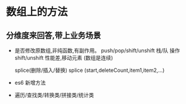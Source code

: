 # 数组上的方法

## 分维度来回答,带上业务场景

- 是否修改原数组,非纯函数,有副作用。
   push/pop/shift/unshift  栈/队 操作
   shift/unshift 性能差,移动元素 (数组是连续) 

   splice(删除/插入/替换)
   splice (start,deleteCount,item1,item2,...)  
    
- es6 新增方法
- 遍历/查找类/转换类/拼接类/统计类

